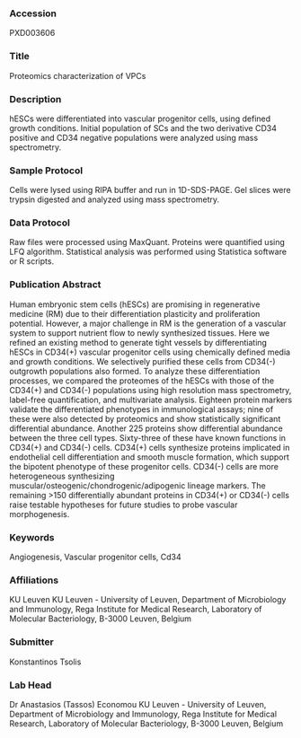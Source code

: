 ### Accession
PXD003606

### Title
Proteomics characterization of VPCs

### Description
hESCs were differentiated into vascular progenitor cells, using defined growth conditions. Initial population of SCs and the two derivative CD34 positive and CD34 negative populations were analyzed using mass spectrometry.

### Sample Protocol
Cells were lysed using RIPA buffer and run in 1D-SDS-PAGE. Gel slices were trypsin digested and analyzed using mass spectrometry.

### Data Protocol
Raw files were processed using MaxQuant. Proteins were quantified using LFQ algorithm. Statistical analysis was performed using Statistica software or R scripts.

### Publication Abstract
Human embryonic stem cells (hESCs) are promising in regenerative medicine (RM) due to their differentiation plasticity and proliferation potential. However, a major challenge in RM is the generation of a vascular system to support nutrient flow to newly synthesized tissues. Here we refined an existing method to generate tight vessels by differentiating hESCs in CD34(+) vascular progenitor cells using chemically defined media and growth conditions. We selectively purified these cells from CD34(-) outgrowth populations also formed. To analyze these differentiation processes, we compared the proteomes of the hESCs with those of the CD34(+) and CD34(-) populations using high resolution mass spectrometry, label-free quantification, and multivariate analysis. Eighteen protein markers validate the differentiated phenotypes in immunological assays; nine of these were also detected by proteomics and show statistically significant differential abundance. Another 225 proteins show differential abundance between the three cell types. Sixty-three of these have known functions in CD34(+) and CD34(-) cells. CD34(+) cells synthesize proteins implicated in endothelial cell differentiation and smooth muscle formation, which support the bipotent phenotype of these progenitor cells. CD34(-) cells are more heterogeneous synthesizing muscular/osteogenic/chondrogenic/adipogenic lineage markers. The remaining &gt;150 differentially abundant proteins in CD34(+) or CD34(-) cells raise testable hypotheses for future studies to probe vascular morphogenesis.

### Keywords
Angiogenesis, Vascular progenitor cells, Cd34

### Affiliations
KU Leuven
KU Leuven - University of Leuven, Department of Microbiology and Immunology, Rega Institute for Medical Research, Laboratory of Molecular Bacteriology, B-3000 Leuven, Belgium

### Submitter
Konstantinos Tsolis

### Lab Head
Dr Anastasios (Tassos) Economou
KU Leuven - University of Leuven, Department of Microbiology and Immunology, Rega Institute for Medical Research, Laboratory of Molecular Bacteriology, B-3000 Leuven, Belgium



